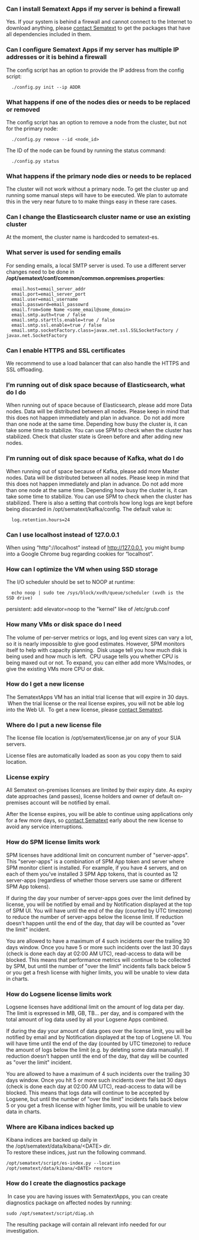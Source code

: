 ### Can I install Sematext Apps if my server is behind a firewall

Yes. If your system is behind a firewall and cannot connect to the
Internet to download anything, please [contact
Sematext](https://sematext.com/contact/) to get the packages that have
all dependencies included in
them.

### Can I configure Sematext Apps if my server has multiple IP addresses or it is behind a firewall

The config script has an option to provide the IP address from the
config
script:

``` 
  ./config.py init --ip ADDR
```

### What happens if one of the nodes dies or needs to be replaced or removed

The config script has an option to remove a node from the cluster, but
not for the primary node:

``` 
  ./config.py remove --id <node_id>
```

The ID of the node can be found by running the status command:

``` 
  ./config.py status 
```

### What happens if the primary node dies or needs to be replaced

The cluster will not work without a primary node. To get the cluster up
and running some manual steps will have to be executed. We plan to
automate this in the very near future to to make things easy in these
rare
cases.

### Can I change the Elasticsearch cluster name or use an existing cluster

At the moment, the cluster name is hardcoded to sematext-es.

### What server is used for sending emails

For sending emails, a local SMTP server is used. To use a different
server changes need to be done in
**/opt/sematext/conf/common/common.onpremises.properties**:

``` 
  email.host=email_server_addr
  email.port=email_server_port
  email.user=email_username
  email.password=email_passowrd
  email.from=Some Name <some_email@some_domain>
  email.smtp.auth=true / false
  email.smtp.starttls.enable=true / false
  email.smtp.ssl.enable=true / false
  email.smtp.socketFactory.class=javax.net.ssl.SSLSocketFactory / javax.net.SocketFactory
```

### Can I enable HTTPS and SSL certificates

We recommend to use a load balancer that can also handle the HTTPS and
SSL offloading.

### I’m running out of disk space because of Elasticsearch, what do I do

When running out of space because of Elasticsearch, please add more Data
nodes. Data will be distributed between all nodes. Please keep in mind
that this does not happen immediately and plan in advance.  Do not add
more than one node at the same time. Depending how busy the cluster is,
it can take some time to stabilize. You can use SPM to check when the
cluster has stabilized. Check that cluster state is Green before and
after adding new nodes.

### I’m running out of disk space because of Kafka, what do I do

When running out of space because of Kafka, please add more Master
nodes. Data will be distributed between all nodes. Please keep in mind
that this does not happen immediately and plan in advance. Do not add
more than one node at the same time. Depending how busy the cluster is,
it can take some time to stabilize. You can use SPM to check when the
cluster has stabilized. There is also a setting that controls how long
logs are kept before being discarded in /opt/sematext/kafka/config. The
default value is:

``` 
  log.retention.hours=24
```

### Can I use localhost instead of 127.0.0.1

When using “http”://localhost” instead of <http://127.0.0.1>, you might
bump into a Google Chrome bug regarding cookies for “localhost”.

### How can I optimize the VM when using SSD storage

The I/O scheduler should be set to NOOP at
runtime:

``` 
  echo noop | sudo tee /sys/block/xvdh/queue/scheduler (xvdh is the SSD drive)
```

persistent: add elevator=noop to the "kernel" like of /etc/grub.conf

### How many VMs or disk space do I need

The volume of per-server metrics or logs, and log event sizes can vary a
lot, so it is nearly impossible to give good estimates. However, SPM
monitors itself to help with capacity planning.  Disk usage tell you how
much disk is being used and how much is left.  CPU usage tells you
whether CPU is being maxed out or not. To expand, you can either add
more VMs/nodes, or give the existing VMs more CPU or disk.

### How do I get a new license

The SematextApps VM has an initial trial license that will expire in 30
days.  When the trial license or the real license expires, you will not
be able log into the Web UI.  To get a new license, please [contact
Sematext](https://sematext.com/contact/).

### Where do I put a new license file

The license file location is /opt/sematext/license.jar on any of your
SUA servers.

License files are automatically loaded as soon as you copy them to said
location.

### License expiry

All Sematext on-premises licenses are limited by their expiry date. As
expiry date approaches (and passes), license holders and owner of
default on-premises account will be notified by email.

After the license expires, you will be able to continue using
applications only for a few more days, so [contact
Sematext](https://sematext.com/contact/) early about the new license to
avoid any service interruptions.

### How do SPM license limits work

SPM licenses have additional limit on concurrent number of
"server-apps". This "server-apps" is a combination of SPM App token and
server where SPM monitor client is installed. For example, if you have 4
servers, and on each of them you've installed 3 SPM App tokens, that is
counted as 12 server-apps (regardless of whether those servers use same
or different SPM App tokens).

If during the day your number of server-apps goes over the limit defined
by license, you will be notified by email and by Notification displayed
at the top of SPM UI. You will have until the end of the day (counted by
UTC timezone) to reduce the number of server-apps below the license
limit. If reduction doesn't happen until the end of the day, that day
will be counted as "over the limit" incident.

You are allowed to have a maximum of 4 such incidents over the trailing
30 days window. Once you have 5 or more such incidents over the last 30
days (check is done each day at 02:00 AM UTC), read-access to data will
be blocked. This means that performance metrics will continue to be
collected by SPM, but until the number of "over the limit" incidents
falls back below 5 or you get a fresh license with higher limits, you
will be unable to view data in charts.

### How do Logsene license limits work

Logsene licenses have additional limit on the amount of log data per
day. The limit is expressed in MB, GB, TB... per day, and is compared
with the total amount of log data used by all your Logsene Apps
combined.

If during the day your amount of data goes over the license limit, you
will be notified by email and by Notification displayed at the top of
Logsene UI. You will have time until the end of the day (counted by UTC
timezone) to reduce the amount of logs below the limit (e.g. by deleting
some data manually). If reduction doesn't happen until the end of the
day, that day will be counted as "over the limit" incident.

You are allowed to have a maximum of 4 such incidents over the trailing
30 days window. Once you hit 5 or more such incidents over the last 30
days (check is done each day at 02:00 AM UTC), read-access to data will
be blocked. This means that logs data will continue to be accepted by
Logsene, but until the number of "over the limit" incidents falls back
below 5 or you get a fresh license with higher limits, you will be
unable to view data in charts.

### Where are Kibana indices backed up

Kibana indices are backed up daily in
the /opt/sematext/data/kibana/\<DATE\> dir.  
To restore these indices, just run the following
command.

``` syntaxhighlighter-pre
/opt/sematext/script/es-index.py --location /opt/sematext/data/kibana/<DATE> restore
```

### How do I create the diagnostics package

 In case you are having issues with SematextApps, you can create
diagnostics package on affected nodes by running:

``` syntaxhighlighter-pre
sudo /opt/sematext/script/diag.sh
```

The resulting package will contain all relevant info needed for our
investigation.


